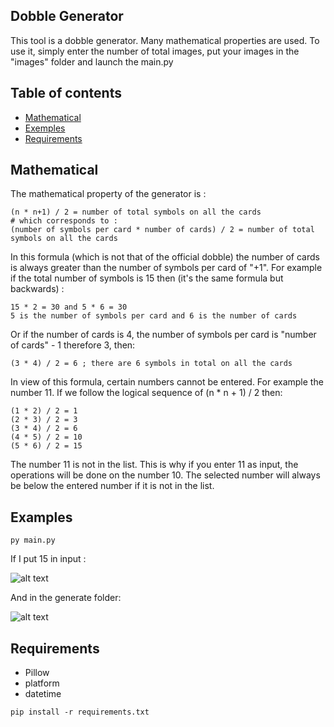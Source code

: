 ## Dobble Generator
This tool is a dobble generator. Many mathematical properties are used.
To use it, simply enter the number of total images, put your images in the "images" folder and launch the main.py

## Table of contents
* [Mathematical](#maths)
* [Exemples](#Examples)
* [Requirements](#requirements)

## Mathematical
The mathematical property of the generator is :

```
(n * n+1) / 2 = number of total symbols on all the cards
# which corresponds to :
(number of symbols per card * number of cards) / 2 = number of total symbols on all the cards
```

In this formula (which is not that of the official dobble) the number of cards is always greater than the number of symbols per card of "+1".
For example if the total number of symbols is 15 then (it's the same formula but backwards) :

```
15 * 2 = 30 and 5 * 6 = 30
5 is the number of symbols per card and 6 is the number of cards
```

Or if the number of cards is 4, the number of symbols per card is "number of cards" - 1 therefore 3, then:

```
(3 * 4) / 2 = 6 ; there are 6 symbols in total on all the cards
```
In view of this formula, certain numbers cannot be entered. For example the number 11.
If we follow the logical sequence of (n * n + 1) / 2 then:

```
(1 * 2) / 2 = 1
(2 * 3) / 2 = 3
(3 * 4) / 2 = 6
(4 * 5) / 2 = 10
(5 * 6) / 2 = 15
```

The number 11 is not in the list. This is why if you enter 11 as input, the operations will be done on the number 10. The selected number will always be below the entered number if it is not in the list.

## Examples

```
py main.py
```

If I put 15 in input :

![alt text](https://image.noelshack.com/fichiers/2020/18/5/1588337747-capture.png)

And in the generate folder:

![alt text](https://image.noelshack.com/fichiers/2020/18/5/1588337191-capture.png)

## Requirements
- Pillow
- platform
- datetime

```
pip install -r requirements.txt
```
